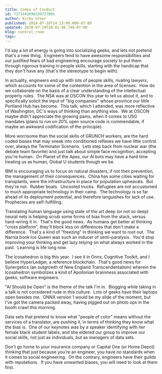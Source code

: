 ```yaml
---
title: Codes of Conduct
id: 7371442698339727003
author: Kirby Urner
published: 2018-07-18T14:13:00.000-07:00
updated: 2018-07-19T20:01:40.748-07:00
blog: control_room
tags: 
---
```


I'd say a lot of energy is going into socializing geeks, and lets not pretend that's a new thing.  Engineers tend to have awesome responsibilities and our justified fears of bad engineering encourage society to put them through rigorous training in people skills, starting with the handicap that they don't have any (that's the stereotype to begin with).

In actuality, engineers end up with lots of people skills, rivaling lawyers, which accounts for some of the contention in the area of licenses.  How do we collaborate on the basis of a clear understanding of the intellectual property rules.  The NSA was at OSCON this year to tell us about it, and to specifically solicit the input of "big companies" whose province our little Portland Hub has become.  This talk, which I attended, was more reflective of Washington, DC's ways of thinking than anything else.  We at OSCON maybe didn't appreciate the growing pains, when it comes to USG mandates (plans to run on 20% open source code is commendable, if maybe an awkward codification of the principle).

More worrisome than the social skills of GRUNCH workers, are the hard coded biases that may sneak into conditioned reflexes we have little control over, always the Terminator Scenario.  Lets step back from nuclear war (the debate team favorite) and just talk about simple face recognition, accepting you're human.  On Planet of the Apes, our AI bots may have a hard time treating us as human, Global U students though we be.

IBM is encouraging us to focus on natural disasters, if not their prevention, the management of their consequences.  China has some cities waiting for transplants, were the infrastructure in place for population upheavals.  But they're not.  Rubber boats.  Uncooled trucks.  Refugees are not accustomed to much appropriate technology in their camp.  The technology is so far ahead of its deployment potential, and therefore languishes for lack of use.  Prophecies are self-fulfilling.

Translating human language using state of the art deep (or not so deep) neural nets is helping scrub some forms of bias from the stack, versus hard-wiring it in.  That's the good news.  As humans get better at thinking "cross platform", they'll block less on differences that don't make a difference.  That's a kind of "freezing" in thinking we want to root out.  The Narnia book Ice Queen was such an inducer of semi-paralysis.  You'd stop improving your thinking and get lazy relying on what always worked in the past.  Learning is life long now.

The icosahedron is big this year.  I see it in Onnx, Cognitive Toolkit, and I believe HyperLedger, a reference blockchain.  That's good news for Synergetics (an outgrowth of New England Transcendentalism) wherein the Icosahedron symbolizes a kind of Apollonian braininess associated with geeks, software engineers.

"AI Should be Open" is the theme of the talk I'm in.  Blogging while taking in a talk is not considered rude in this culture.  Lots of geeks have their laptops open besides me.  ONNX version 1 would be my slide of the moment, but I've got the camera packed away, having pigged out on photo ops in the booth crawl this morning.

Data sets that pretend to know what "people of color" means without the services of a translator, are pushing it, in terms of thinking they know what the bias is.  One of our keynotes was by a speaker identifying with her female black student labels, and she eldered our group to improve our social skills, not just as individuals, but as managers of data sets.

Don't go home to your insurance company or Capital One (or Home Depot) thinking that just because you're an engineer, you have no standards when it comes to social engineering.  On the contrary, engineers have their guilds with reputations.  If you have unwanted biases, you will need to look at them first.

[](https://www.flickr.com/photos/kirbyurner/42615000375/in/album-72157698746802674/)